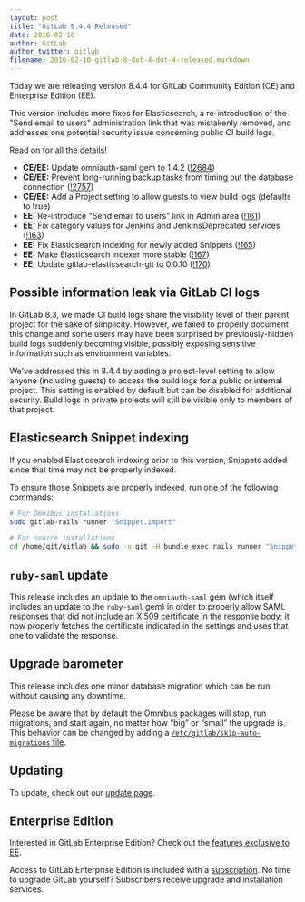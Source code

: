 ```yaml
---
layout: post
title: "GitLab 8.4.4 Released"
date: 2016-02-10
author: GitLab
author_twitter: gitlab
filename: 2016-02-10-gitlab-8-dot-4-dot-4-released.markdown
---
```


Today we are releasing version 8.4.4 for GitLab Community Edition (CE) and
Enterprise Edition (EE).

This version includes more fixes for Elasticsearch, a re-introduction of the
"Send email to users" administration link that was mistakenly removed, and
addresses one potential security issue concerning public CI build logs.

Read on for all the details!

<!-- more -->

- **CE/EE:** Update omniauth-saml gem to 1.4.2 ([!2684])
- **CE/EE:** Prevent long-running backup tasks from timing out the database
  connection ([!2757])
- **CE/EE:** Add a Project setting to allow guests to view build logs (defaults
  to true)
- **EE:** Re-introduce "Send email to users" link in Admin area ([!161])
- **EE:** Fix category values for Jenkins and JenkinsDeprecated services ([!163])
- **EE:** Fix Elasticsearch indexing for newly added Snippets ([!165])
- **EE:** Make Elasticsearch indexer more stable ([!167])
- **EE:** Update gitlab-elasticsearch-git to 0.0.10 ([!170])

[!161]: https://gitlab.com/gitlab-org/gitlab-ee/merge_requests/161
[!163]: https://gitlab.com/gitlab-org/gitlab-ee/merge_requests/163
[!165]: https://gitlab.com/gitlab-org/gitlab-ee/merge_requests/165
[!167]: https://gitlab.com/gitlab-org/gitlab-ee/merge_requests/167
[!170]: https://gitlab.com/gitlab-org/gitlab-ee/merge_requests/170
[!2684]: https://gitlab.com/gitlab-org/gitlab-ce/merge_requests/2684
[!2757]: https://gitlab.com/gitlab-org/gitlab-ce/merge_requests/2757
[!2761]: https://gitlab.com/gitlab-org/gitlab-ce/merge_requests/2761

## Possible information leak via GitLab CI logs

In GitLab 8.3, we made CI build logs share the visibility level of their parent
project for the sake of simplicity. However, we failed to properly document this
change and some users may have been surprised by previously-hidden build logs
suddenly becoming visible, possibly exposing sensitive information such as
environment variables.

We've addressed this in 8.4.4 by adding a project-level setting to allow anyone
(including guests) to access the build logs for a public or internal project.
This setting is enabled by default but can be disabled for additional security.
Build logs in private projects will still be visible only to members of that
project.

## Elasticsearch Snippet indexing

If you enabled Elasticsearch indexing prior to this version, Snippets added
since that time may not be properly indexed.

To ensure those Snippets are properly indexed, run one of the following commands:

```sh
# For Omnibus installations
sudo gitlab-rails runner "Snippet.import"

# For source installations
cd /home/git/gitlab && sudo -u git -H bundle exec rails runner "Snippet.import"
```

## `ruby-saml` update

This release includes an update to the `omniauth-saml` gem (which itself
includes an update to the `ruby-saml` gem) in order to properly allow SAML
responses that did not include an X.509 certificate in the response body; it now
properly fetches the certificate indicated in the settings and uses that one to
validate the response.

## Upgrade barometer

This release includes one minor database migration which can be run without
causing any downtime.

Please be aware that by default the Omnibus packages will stop, run migrations,
and start again, no matter how “big” or “small” the upgrade is. This behavior
can be changed by adding a [`/etc/gitlab/skip-auto-migrations`
file](http://doc.gitlab.com/omnibus/update/README.html).

## Updating

To update, check out our [update page](https://about.gitlab.com/update).

## Enterprise Edition

Interested in GitLab Enterprise Edition? Check out the [features exclusive to
EE](http://about.gitlab.com/features/#enterprise).

Access to GitLab Enterprise Edition is included with a [subscription](http://www.gitlab.com/subscription/).
No time to upgrade GitLab yourself? Subscribers receive upgrade and installation
services.
